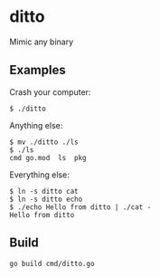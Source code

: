 # ditto

Mimic any binary

## Examples

Crash your computer:
```shell
$ ./ditto
```

Anything else:
```
$ mv ./ditto ./ls
$ ./ls
cmd	go.mod	ls	pkg
```

Everything else:
```
$ ln -s ditto cat
$ ln -s ditto echo
$ ./echo Hello from ditto | ./cat -
Hello from ditto
```

## Build

```shell
go build cmd/ditto.go
```

